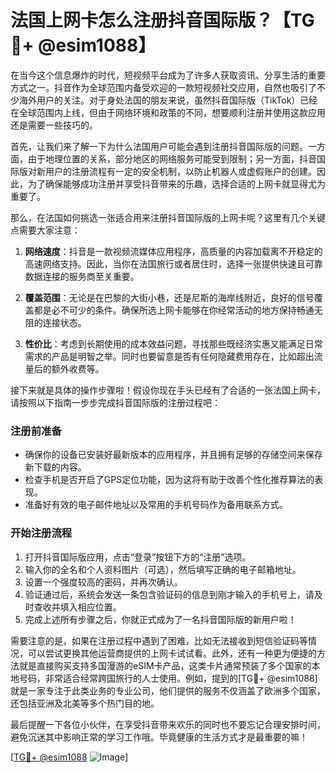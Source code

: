 # 法国上网卡怎么注册抖音国际版？【TG💪+ @esim1088】

在当今这个信息爆炸的时代，短视频平台成为了许多人获取资讯、分享生活的重要方式之一。抖音作为全球范围内备受欢迎的一款短视频社交应用，自然也吸引了不少海外用户的关注。对于身处法国的朋友来说，虽然抖音国际版（TikTok）已经在全球范围内上线，但由于网络环境和政策的不同，想要顺利注册并使用这款应用还是需要一些技巧的。

首先，让我们来了解一下为什么法国用户可能会遇到注册抖音国际版的问题。一方面，由于地理位置的关系，部分地区的网络服务可能受到限制；另一方面，抖音国际版对新用户的注册流程有一定的安全机制，以防止机器人或虚假账户的创建。因此，为了确保能够成功注册并享受抖音带来的乐趣，选择合适的上网卡就显得尤为重要了。

那么，在法国如何挑选一张适合用来注册抖音国际版的上网卡呢？这里有几个关键点需要大家注意：

1. **网络速度**：抖音是一款视频流媒体应用程序，高质量的内容加载离不开稳定的高速网络支持。因此，当你在法国旅行或者居住时，选择一张提供快速且可靠数据连接的服务商至关重要。
   
2. **覆盖范围**：无论是在巴黎的大街小巷，还是尼斯的海岸线附近，良好的信号覆盖都是必不可少的条件。确保所选上网卡能够在你经常活动的地方保持畅通无阻的连接状态。

3. **性价比**：考虑到长期使用的成本效益问题，寻找那些既经济实惠又能满足日常需求的产品是明智之举。同时也要留意是否有任何隐藏费用存在，比如超出流量后的额外收费等。

接下来就是具体的操作步骤啦！假设你现在手头已经有了合适的一张法国上网卡，请按照以下指南一步步完成抖音国际版的注册过程吧：

### 注册前准备

- 确保你的设备已安装好最新版本的应用程序，并且拥有足够的存储空间来保存新下载的内容。
- 检查手机是否开启了GPS定位功能，因为这将有助于改善个性化推荐算法的表现。
- 准备好有效的电子邮件地址以及常用的手机号码作为备用联系方式。

### 开始注册流程

1. 打开抖音国际版应用，点击“登录”按钮下方的“注册”选项。
2. 输入你的全名和个人资料图片（可选），然后填写正确的电子邮箱地址。
3. 设置一个强度较高的密码，并再次确认。
4. 验证通过后，系统会发送一条包含验证码的信息到刚才输入的手机号上，请及时查收并填入相应位置。
5. 完成上述所有步骤之后，你就正式成为了一名抖音国际版的新用户啦！

需要注意的是，如果在注册过程中遇到了困难，比如无法接收到短信验证码等情况，可以尝试更换其他运营商提供的上网卡试试看。此外，还有一种更为便捷的方法就是直接购买支持多国漫游的eSIM卡产品，这类卡片通常预装了多个国家的本地号码，非常适合经常跨国旅行的人士使用。例如，提到的[TG💪+ @esim1088] 就是一家专注于此类业务的专业公司，他们提供的服务不仅涵盖了欧洲多个国家，还包括亚洲及北美等多个热门目的地。

最后提醒一下各位小伙伴，在享受抖音带来欢乐的同时也不要忘记合理安排时间，避免沉迷其中影响正常的学习工作哦。毕竟健康的生活方式才是最重要的嘛！

[[TG💪+ @esim1088](https://t.me/s/esim1088) ![Image](https://i.postimg.cc/4NQfJmqS/Snipaste-2025-05-13-00-14-12.png)]